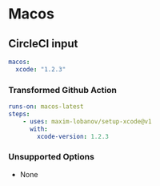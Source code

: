 # Macos

## CircleCI input

```yaml
macos:
  xcode: "1.2.3"
```

### Transformed Github Action

```yaml
runs-on: macos-latest
steps:
    - uses: maxim-lobanov/setup-xcode@v1
      with:
        xcode-version: 1.2.3
```

### Unsupported Options

- None
